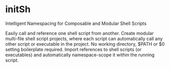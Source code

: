 # initSh
Intelligent Namespacing for Composable and Modular Shell Scripts

Easily call and reference one shell script from another. Create modular multi-file shell script projects, where each script can automatically call any other script or executable in the project. No working directory, $PATH or $0 setting boilerplate required. Import references to shell scripts (or executables) and automatically namespace-scope it within the running script.
